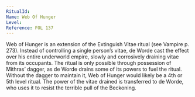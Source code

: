 ```yaml
---
RitualId: 
Name: Web Of Hunger
Level: 
Reference: FOL 137
---
```

Web of Hunger is an extension of the Extinguish Vitae ritual (see Vampire p. 273). Instead of controlling a single person’s vitae, de Worde cast the effect over his entire underworld empire, slowly and corrosively draining vitae from its occupants. The ritual is only possible through possession of Mithras’ dagger, as de Worde drains some of its powers to fuel the ritual. Without the dagger to maintain it, Web of Hunger would likely be a 4th or 5th level ritual. The power of the vitae drained is transferred to de Worde, who uses it to resist the terrible pull of the Beckoning.
